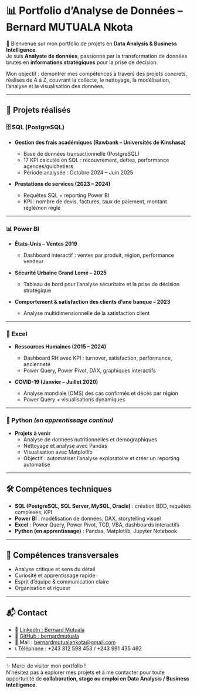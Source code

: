 # 📊 Portfolio d’Analyse de Données – Bernard MUTUALA Nkota  

👋 Bienvenue sur mon portfolio de projets en **Data Analysis & Business Intelligence**.  
Je suis **Analyste de données**, passionné par la transformation de données brutes en **informations stratégiques** pour la prise de décision.  

Mon objectif : démontrer mes compétences à travers des projets concrets, réalisés de A à Z, couvrant la collecte, le nettoyage, la modélisation, l’analyse et la visualisation des données.  

---

## 🚀 Projets réalisés  

### 🗄 SQL (PostgreSQL)  
- **Gestion des frais académiques (Rawbank – Universités de Kinshasa)**  
  - Base de données transactionnelle (PostgreSQL)  
  - 17 KPI calculés en SQL : recouvrement, dettes, performance agences/guichetiers  
  - Période analysée : Octobre 2024 – Juin 2025  

- **Prestations de services (2023 – 2024)**  
  - Requêtes SQL + reporting Power BI  
  - KPI : nombre de devis, factures, taux de paiement, montant réglé/non réglé  

---

### 📊 Power BI  
- **États-Unis – Ventes 2019**  
  - Dashboard interactif : ventes par produit, région, performance vendeur  

- **Sécurité Urbaine Grand Lomé – 2025**  
  - Tableau de bord pour l’analyse sécuritaire et la prise de décision stratégique  

- **Comportement & satisfaction des clients d’une banque – 2023**  
  - Analyse multidimensionnelle de la satisfaction client  

---

### 📑 Excel  
- **Ressources Humaines (2015 – 2024)**  
  - Dashboard RH avec KPI : turnover, satisfaction, performance, ancienneté  
  - Power Query, Power Pivot, DAX, graphiques interactifs  

- **COVID-19 (Janvier – Juillet 2020)**  
  - Analyse mondiale (OMS) des cas confirmés et décès par région  
  - Power Query + visualisations dynamiques  

---

### 🐍 Python *(en apprentissage continu)*  
- **Projets à venir**  
  - Analyse de données nutritionnelles et démographiques  
  - Nettoyage et analyse avec Pandas  
  - Visualisation avec Matplotlib  
  - Objectif : automatiser l’analyse exploratoire et créer un reporting automatisé  

---

## 🛠 Compétences techniques  
- **SQL (PostgreSQL, SQL Server, MySQL, Oracle)** : création BDD, requêtes complexes, KPI  
- **Power BI** : modélisation de données, DAX, storytelling visuel  
- **Excel** : Power Query, Power Pivot, TCD, VBA, dashboards interactifs  
- **Python (en apprentissage)** : Pandas, Matplotlib, Jupyter Notebook  

---

## 🌟 Compétences transversales  
- Analyse critique et sens du détail  
- Curiosité et apprentissage rapide  
- Esprit d’équipe & communication claire  
- Organisation et rigueur  

---

## 📬 Contact  
- 🔗 [LinkedIn : Bernard Mutuala](https://www.linkedin.com/in/bernard-mutuala-4335632a3)  
- 🔗 [GitHub : bernardmutuala](https://github.com/bernardmutuala)  
- 📧 Mail : bernardmutualankota@gmail.com  
- 📞 Téléphone : +243 812 598 453 / +243 991 435 462  

---

✨ Merci de visiter mon portfolio !  
N’hésitez pas à explorer mes projets et à me contacter pour toute opportunité de **collaboration, stage ou emploi en Data Analysis / Business Intelligence**.
